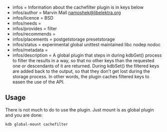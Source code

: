 - infos = Information about the cachefilter plugin is in keys below
- infos/author = Marvin Mall <namoshek@libelektra.org>
- infos/licence = BSD
- infos/needs =
- infos/provides = filter
- infos/recommends =
- infos/placements = postgetstorage presetstorage
- infos/status = experimental global unittest maintained libc nodep nodoc
- infos/metadata =
- infos/description = A global plugin that steps in during kdbGet() process to filter the results in a way, so that no other keys than the requested one or descendants of it are returned. During kdbSet() the filtered keys are added back to the output, so that they don't get lost during the storage process. In other words, the plugin caches filtered keys to easen the use of the API.

## Usage ##

There is not much to do to use the plugin. Just mount is as global plugin and you are done:
    
    kdb global-mount cachefilter
